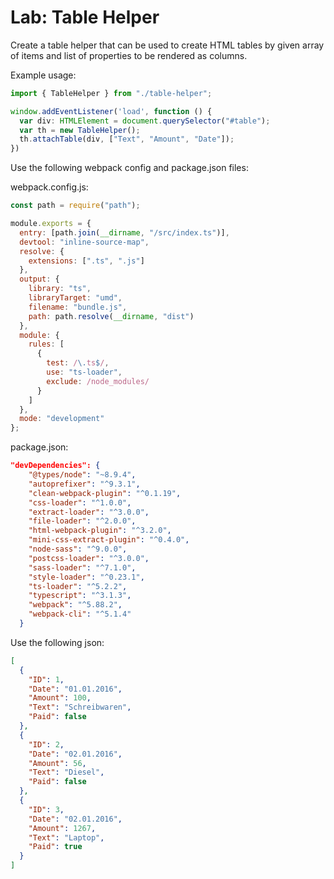 # Lab: Table Helper

Create a table helper that can be used to create HTML tables by given array of items and list of properties to be rendered as columns.

Example usage:

```typescript
import { TableHelper } from "./table-helper";

window.addEventListener('load', function () {
  var div: HTMLElement = document.querySelector("#table");
  var th = new TableHelper();
  th.attachTable(div, ["Text", "Amount", "Date"]);
})
```

Use the following webpack config and package.json files:

webpack.config.js:

```javascript
const path = require("path");

module.exports = {
  entry: [path.join(__dirname, "/src/index.ts")],
  devtool: "inline-source-map",
  resolve: {
    extensions: [".ts", ".js"]
  },
  output: {
    library: "ts",
    libraryTarget: "umd",
    filename: "bundle.js",
    path: path.resolve(__dirname, "dist")
  },
  module: {
    rules: [
      {
        test: /\.ts$/,
        use: "ts-loader",
        exclude: /node_modules/
      }
    ]
  },
  mode: "development"
};
```

package.json:

```json
"devDependencies": {
    "@types/node": "~8.9.4",
    "autoprefixer": "^9.3.1",
    "clean-webpack-plugin": "^0.1.19",
    "css-loader": "^1.0.0",
    "extract-loader": "^3.0.0",
    "file-loader": "^2.0.0",
    "html-webpack-plugin": "^3.2.0",
    "mini-css-extract-plugin": "^0.4.0",
    "node-sass": "^9.0.0",
    "postcss-loader": "^3.0.0",
    "sass-loader": "^7.1.0",
    "style-loader": "^0.23.1",
    "ts-loader": "^5.2.2",
    "typescript": "^3.1.3",
    "webpack": "^5.88.2",
    "webpack-cli": "^5.1.4"
  }
```

Use the following json:

```json
[
  {
    "ID": 1,
    "Date": "01.01.2016",
    "Amount": 100,
    "Text": "Schreibwaren",
    "Paid": false
  },
  {
    "ID": 2,
    "Date": "02.01.2016",
    "Amount": 56,
    "Text": "Diesel",
    "Paid": false
  },
  {
    "ID": 3,
    "Date": "02.01.2016",
    "Amount": 1267,
    "Text": "Laptop",
    "Paid": true
  }
]
```